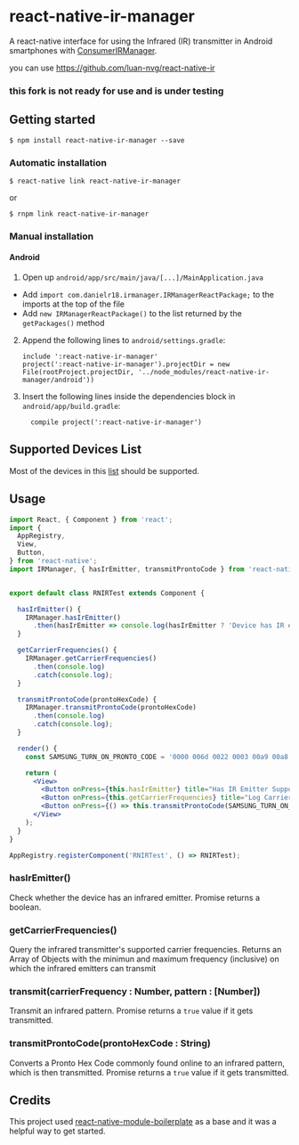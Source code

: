# react-native-ir-manager

A react-native interface for using the Infrared (IR) transmitter in Android smartphones with [ConsumerIRManager](https://developer.android.com/reference/android/hardware/ConsumerIrManager.html). 

you can use https://github.com/luan-nvg/react-native-ir

### this fork is not ready for use and is under testing

## Getting started

`$ npm install react-native-ir-manager --save`

### Automatic installation

`$ react-native link react-native-ir-manager`

or

`$ rnpm link react-native-ir-manager`

### Manual installation

#### Android

1. Open up `android/app/src/main/java/[...]/MainApplication.java`
  - Add `import com.danielr18.irmanager.IRManagerReactPackage;` to the imports at the top of the file
  - Add `new IRManagerReactPackage()` to the list returned by the `getPackages()` method
2. Append the following lines to `android/settings.gradle`:
  	```
  	include ':react-native-ir-manager'
    project(':react-native-ir-manager').projectDir = new File(rootProject.projectDir, '../node_modules/react-native-ir-manager/android'))
  	```
3. Insert the following lines inside the dependencies block in `android/app/build.gradle`:
  	```
      compile project(':react-native-ir-manager')
  	```

## Supported Devices List

Most of the devices in this [list](https://en.wikipedia.org/wiki/List_of_devices_with_IR_blaster#Smartphones) should be supported.


## Usage

```jsx
import React, { Component } from 'react';
import {
  AppRegistry,
  View,
  Button,
} from 'react-native';
import IRManager, { hasIrEmitter, transmitProntoCode } from 'react-native-ir-manager';


export default class RNIRTest extends Component {

  hasIrEmitter() {
    IRManager.hasIrEmitter()
      .then(hasIrEmitter => console.log(hasIrEmitter ? 'Device has IR emitter' : "Device doesn't have IR emitter"));
  }

  getCarrierFrequencies() {
    IRManager.getCarrierFrequencies()
      .then(console.log)
      .catch(console.log);
  }

  transmitProntoCode(prontoHexCode) {
    IRManager.transmitProntoCode(prontoHexCode)
      .then(console.log)
      .catch(console.log);
  }

  render() {
    const SAMSUNG_TURN_ON_PRONTO_CODE = '0000 006d 0022 0003 00a9 00a8 0015 003f 0015 003f 0015 003f 0015 0015 0015 0015 0015 0015 0015 0015 0015 0015 0015 003f 0015 003f 0015 003f 0015 0015 0015 0015 0015 0015 0015 0015 0015 0015 0015 0015 0015 003f 0015 0015 0015 0015 0015 0015 0015 0015 0015 0015 0015 0015 0015 0040 0015 0015 0015 003f 0015 003f 0015 003f 0015 003f 0015 003f 0015 003f 0015 0702 00a9 00a8 0015 0015 0015 0e6e';

    return (
      <View>
        <Button onPress={this.hasIrEmitter} title="Has IR Emitter Support?" />
        <Button onPress={this.getCarrierFrequencies} title="Log Carrier Frequencies" />
        <Button onPress={() => this.transmitProntoCode(SAMSUNG_TURN_ON_PRONTO_CODE)} title="Turn on Samsung TV" />
      </View>
    );
  }
}

AppRegistry.registerComponent('RNIRTest', () => RNIRTest);
```

### hasIrEmitter()
Check whether the device has an infrared emitter. Promise returns a boolean.

### getCarrierFrequencies()
Query the infrared transmitter's supported carrier frequencies. Returns an Array of Objects with the minimun and maximum frequency (inclusive) on which the infrared emitters can transmit  

### transmit(carrierFrequency : Number, pattern : [Number])
Transmit an infrared pattern. Promise returns a `true` value if it gets transmitted.

### transmitProntoCode(prontoHexCode : String)
Converts a Pronto Hex Code commonly found online to an infrared pattern, which is then transmitted. Promise returns a `true` value if it gets transmitted.

## Credits

This project used [react-native-module-boilerplate](https://github.com/tipsi/react-native-module-boilerplate) as a base and it was a helpful way to get started.
